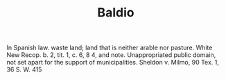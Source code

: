 ---
title: Baldio
permalink: "/definitions/baldio.html"
body: In Spanish law. waste land; land that is neither arable nor pasture. White New
  Recop. b. 2, tit. 1, c. 6, 8 4, and note. Unappropriated public domain, not set
  apart for the support of municipalities. Sheldon v. Milmo, 90 Tex. 1, 36 S. W. 415
published_at: '2018-07-07'
layout: post
---